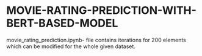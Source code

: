 # MOVIE-RATING-PREDICTION-WITH-BERT-BASED-MODEL
movie_rating_prediction.ipynb- file contains iterations for 200 elements which can be modified for the whole given dataset.
